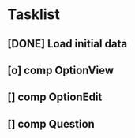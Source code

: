 # Tasklist

## [DONE] Load initial data

## [o] comp OptionView

## [] comp OptionEdit

## [] comp Question